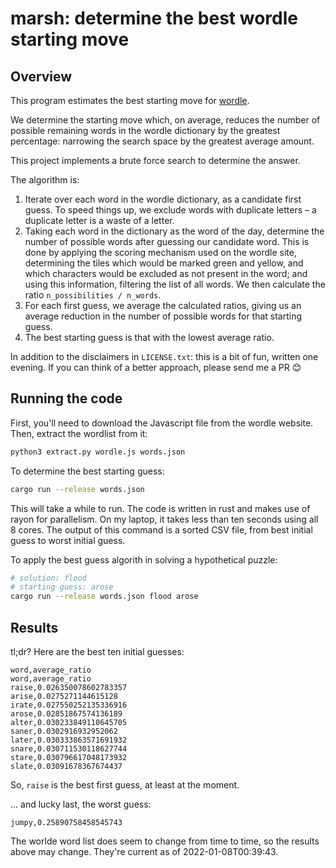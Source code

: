 # marsh: determine the best wordle starting move

## Overview

This program estimates the best starting move for [wordle](https://www.powerlanguage.co.uk/wordle/).

We determine the starting move which, on average, reduces the number of possible remaining words
in the wordle dictionary by the greatest percentage: narrowing the search space by the greatest
average amount.

This project implements a brute force search to determine the answer.

The algorithm is:

1. Iterate over each word in the wordle dictionary, as a candidate first guess. To speed things up, we exclude words with duplicate letters – a duplicate letter is a waste of a letter.
2. Taking each word in the dictionary as the word of the day, determine the number of possible words after guessing our candidate word. This is done by applying the scoring mechanism used on the wordle site, determining the tiles which would be marked green and yellow, and which characters would be excluded as not present in the word; and using this information, filtering the list of all words. We then calculate the ratio `n_possibilities / n_words`.
3. For each first guess, we average the calculated ratios, giving us an average reduction in the number of possible words for that starting guess.
4. The best starting guess is that with the lowest average ratio.

In addition to the disclaimers in `LICENSE.txt`: this is a bit of fun, written one evening. If you can think
of a better approach, please send me a PR 😊

## Running the code

First, you'll need to download the Javascript file from the wordle website.
Then, extract the wordlist from it:

```sh
python3 extract.py wordle.js words.json
```

To determine the best starting guess:

```sh
cargo run --release words.json
```

This will take a while to run. The code is written in rust and makes use of rayon for parallelism.
On my laptop, it takes less than ten seconds using all 8 cores.  The output of this command is a
sorted CSV file, from best initial guess to worst initial guess.

To apply the best guess algorith in solving a hypothetical puzzle:

```sh
# solution: flood
# starting guess: arose
cargo run --release words.json flood arose
```

## Results

tl;dr? Here are the best ten initial guesses:

```csv
word,average_ratio
word,average_ratio
raise,0.026350078602783357
arise,0.0275271144615128
irate,0.027550252135336916
arose,0.02851867574136189
alter,0.030233849110645705
saner,0.0302916932952062
later,0.030333863571691932
snare,0.030711530118627744
stare,0.030796617048173932
slate,0.03091678367674437
```

So, `raise` is the best first guess, at least at the moment.

... and lucky last, the worst guess:

```csv
jumpy,0.25890758458545743
```

The worlde word list does seem to change from time to time, so the results above may change.
They're current as of 2022-01-08T00:39:43.
